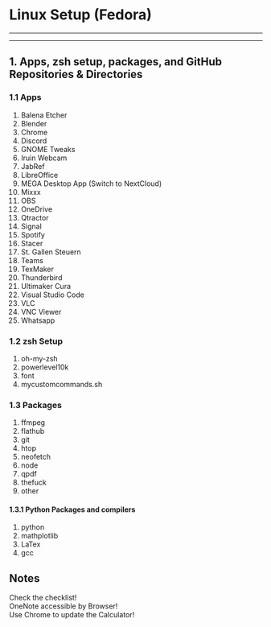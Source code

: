 # Linux Setup (Fedora)

---
---

## 1. Apps, zsh setup, packages, and GitHub Repositories & Directories

### 1.1 Apps

1. Balena Etcher
1. Blender
1. Chrome
1. Discord
1. GNOME Tweaks
1. Iruin Webcam
1. JabRef
1. LibreOffice
1. MEGA Desktop App (Switch to NextCloud)
1. Mixxx
1. OBS
1. OneDrive
1. Qtractor
1. Signal
1. Spotify
1. Stacer
1. St. Gallen Steuern
1. Teams
1. TexMaker
1. Thunderbird
1. Ultimaker Cura
1. Visual Studio Code
1. VLC
1. VNC Viewer
1. Whatsapp

### 1.2 zsh Setup

1. oh-my-zsh
1. powerlevel10k
1. font
1. mycustomcommands.sh

### 1.3 Packages

1. ffmpeg
1. flathub
1. git
1. htop
1. neofetch
1. node
1. qpdf
1. thefuck
1. other

#### 1.3.1 Python Packages and compilers

1. python
1. mathplotlib
1. LaTex
1. gcc

## Notes

Check the checklist!  
OneNote accessible by Browser!  
Use Chrome to update the Calculator!